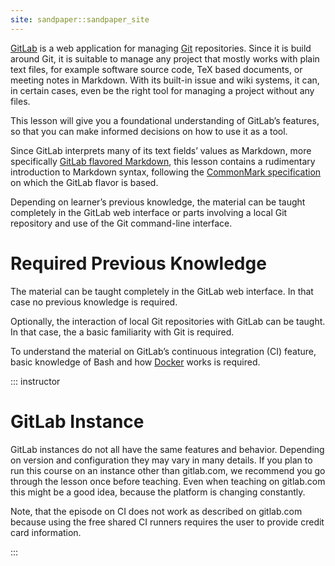 ```yaml
---
site: sandpaper::sandpaper_site
---
```


[GitLab] is a web application for managing [Git] repositories.
Since it is build around Git, it is suitable to manage any project that mostly works with plain text files, for example software source code, TeX based documents, or meeting notes in Markdown.
With its built-in issue and wiki systems, it can, in certain cases, even be the right tool for managing a project without any files.

This lesson will give you a foundational understanding of GitLab’s features, so that you can make informed decisions on how to use it as a tool.

Since GitLab interprets many of its text fields’ values as Markdown, more specifically [GitLab flavored Markdown][GitLabMarkdown], this lesson contains a rudimentary introduction to Markdown syntax, following the [CommonMark specification][CommonMark] on which the GitLab flavor is based.

Depending on learner’s previous knowledge, the material can be taught completely in the GitLab web interface or parts involving a local Git repository and use of the Git command-line interface.

[CommonMark]: https://spec.commonmark.org/current/
[Git]: https://git-scm.com/
[GitLab]: https://about.gitlab.com/
[GitLabMarkdown]: https://docs.gitlab.com/ee/user/markdown.html

# Required Previous Knowledge

The material can be taught completely in the GitLab web interface.
In that case no previous knowledge is required.

Optionally, the interaction of local Git repositories with GitLab can be taught.
In that case, the a basic familiarity with Git is required.

To understand the material on GitLab’s continuous integration (CI) feature, basic knowledge of Bash and how [Docker] works is required.

[Docker]: https://www.docker.com/

::: instructor

# GitLab Instance

GitLab instances do not all have the same features and behavior.
Depending on version and configuration they may vary in many details.
If you plan to run this course on an instance other than gitlab.com, we recommend you go through the lesson once before teaching.
Even when teaching on gitlab.com this might be a good idea, because the platform is changing constantly.

Note, that the episode on CI does not work as described on gitlab.com because using the free shared CI runners requires the user to provide credit card information.

:::
